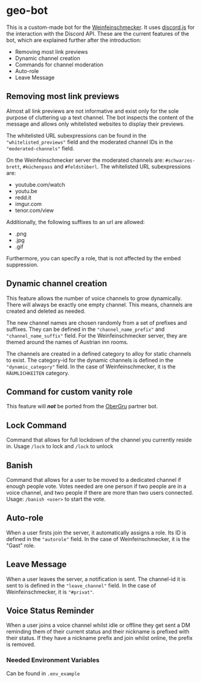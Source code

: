 # geo-bot

This is a custom-made bot for the [Weinfeinschmecker](https://discord.gg/g8y3CpE). It
uses [discord.js](https://discord.js.org/) for the interaction with the Discord API. These are the current features of
the bot, which are explained further after the introduction:

- Removing most link previews
- Dynamic channel creation
- Commands for channel moderation
- Auto-role
- Leave Message

## Removing most link previews

Almost all link previews are not informative and exist only for the sole purpose of cluttering up a text channel. The
bot inspects the content of the message and allows only whitelisted websites to display their previews.

The whitelisted URL subexpressions can be found in the `"whitelisted_previews"` field and the moderated channel IDs in
the `"moderated-channels"` field.

On the Weinfeinschmecker server the moderated channels are: `#schwarzes-brett`, `#küchenpass` and `#feldstüberl`. The
whitelisted URL subexpressions are:

- youtube.com/watch
- youtu.be
- redd.it
- imgur.com
- tenor.com/view

Additionally, the following suffixes to an url are allowed:

- .png
- .jpg
- .gif

Furthermore, you can specify a role, that is not affected by the embed suppression.

## Dynamic channel creation

This feature allows the number of voice channels to grow dynamically. There will always be exactly one empty channel.
This means, channels are created and deleted as needed.

The new channel names are chosen randomly from a set of prefixes and suffixes. They can be defined in
the `"channel_name_prefix"` and `"channel_name_suffix"` field. For the Weinfeinschmecker server, they are themed around
the names of Austrian inn rooms.

The channels are created in a defined category to alloy for static channels to exist. The category-id for the dynamic
channels is defined in the `"dynamic_category"` field. In the case of Weinfeinschmecker, it is the `RÄUMLICHKEITEN`
category.

## Command for custom vanity role

This feature will **_not_** be ported from the [OberGru](https://github.com/Pasgru/OberGru) partner bot.

## Lock Command

Command that allows for full lockdown of the channel you currently reside in. Usage `/lock` to lock and `/lock` to
unlock

## Banish

Command that allows for a user to be moved to a dedicated channel if enough people vote. Votes needed are one person if
two people are in a voice channel, and two people if there are more than two users connected. Usage: `/banish <user>` to
start the vote.

## Auto-role

When a user firsts join the server, it automatically assigns a role. Its ID is defined in the `"autorole"` field. In
the case of Weinfeinschmecker, it is the "Gast" role.

## Leave Message

When a user leaves the server, a notification is sent. The channel-id it is sent to is defined in the `"leave_channel"`
field. In the case of Weinfeinschmecker, it is `"#privat"`.

## Voice Status Reminder

When a user joins a voice channel whilst idle or offline they get sent a DM reminding them of their current status and 
their nickname is prefixed with their status. If they have a nickname prefix and join whilst online, the prefix is
removed.

### Needed Environment Variables

Can be found in `.env_example`
